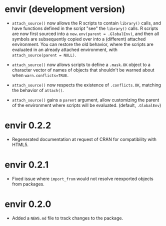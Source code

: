 # envir (development version)

- `attach_source()` now allows the R scripts to contain `library()` calls, and have 
  functions defined in the script "see" the `library()` calls. R scripts are now
  first sourced into a `new.env(parent = .GlobalEnv)`, and then all symbols are 
  subsequently copied over into a (different) attached environment. You can restore 
  the old behavior, where the scripts are evaluated in an already attached environment,
  with `attach_source(parent = NULL)`.
  
* `attach_source()` now allows scripts to define a `.mask.OK` object to a character 
  vector of names of objects that shouldn't be warned about when `warn.conflicts=TRUE`.
  
* `attach_source()` now respects the existence of `.conflicts.OK`, matching the
  behavior of `attach()`.

* `attach_source()` gains a `parent` argument, allow customizing the parent of 
  the environment where scripts will be evaluated. (default, `.GlobalEnv`)


# envir 0.2.2

* Regenerated documentation at request of CRAN for compatibility with HTML5.

# envir 0.2.1

* Fixed issue where `import_from` would not resolve reexported objects from packages. 

# envir 0.2.0

* Added a `NEWS.md` file to track changes to the package.

